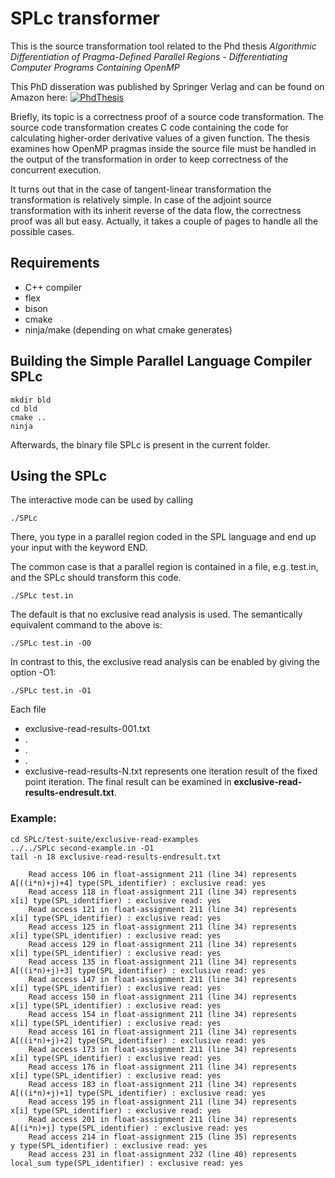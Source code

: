 # SPLc transformer

This is the source transformation tool related to the Phd thesis
*Algorithmic Differentiation of Pragma-Defined Parallel Regions - Differentiating Computer Programs Containing OpenMP*


This PhD disseration was published by Springer Verlag and can be found on Amazon here:
[![PhdThesis](https://images-na.ssl-images-amazon.com/images/I/41VwWwaKxIL._SX351_BO1,204,203,200_.jpg)](http://www.amazon.de/Algorithmic-Differentiation-Pragma-Defined-Parallel-Regions/dp/3658075961/ref=sr_1_1?ie=UTF8&qid=1413445420&sr=8-1)


Briefly, its topic is a correctness proof of a source code transformation. 
The source code transformation creates C code containing the code for calculating higher-order derivative values of a given function.
The thesis examines how OpenMP pragmas inside the source file must be handled in the output of the transformation in order to keep correctness of the concurrent execution.

It turns out that in the case of tangent-linear transformation the transformation is relatively simple.
In case of the adjoint source transformation with its inherit reverse of the data flow, the correctness proof was all but easy.
Actually, it takes a couple of pages to handle all the possible cases.


## Requirements
* C++ compiler
* flex 
* bison
* cmake
* ninja/make (depending on what cmake generates) 



## Building the Simple Parallel Language Compiler SPLc
```
mkdir bld
cd bld
cmake ..
ninja
```

Afterwards, the binary file SPLc is present in the current folder.



## Using the SPLc
The interactive mode can be used by calling
```
./SPLc
```

There, you type in a parallel region coded in the SPL language
and end up your input with the keyword END.

The common case is that a parallel region is contained in a file,
e.g. test.in, and the SPLc should transform this code.
```
./SPLc test.in
```

The default is that no exclusive read analysis is used. 
The semantically equivalent command to the above is:
```
./SPLc test.in -O0
```

In contrast to this, the exclusive read analysis can be enabled
by giving the option -O1:
```
./SPLc test.in -O1
```

Each file
* exclusive-read-results-001.txt
* .
* .
* .
* exclusive-read-results-N.txt
represents one iteration result of the fixed point iteration.
The final result can be examined in 
**exclusive-read-results-endresult.txt**.


### Example:
```
cd SPLc/test-suite/exclusive-read-examples
../../SPLc second-example.in -O1
tail -n 18 exclusive-read-results-endresult.txt

	Read access 106 in float-assignment 211 (line 34) represents       A[((i*n)+j)+4] type(SPL_identifier) : exclusive read: yes
	Read access 118 in float-assignment 211 (line 34) represents                 x[i] type(SPL_identifier) : exclusive read: yes
	Read access 121 in float-assignment 211 (line 34) represents                 x[i] type(SPL_identifier) : exclusive read: yes
	Read access 125 in float-assignment 211 (line 34) represents                 x[i] type(SPL_identifier) : exclusive read: yes
	Read access 129 in float-assignment 211 (line 34) represents                 x[i] type(SPL_identifier) : exclusive read: yes
	Read access 135 in float-assignment 211 (line 34) represents       A[((i*n)+j)+3] type(SPL_identifier) : exclusive read: yes
	Read access 147 in float-assignment 211 (line 34) represents                 x[i] type(SPL_identifier) : exclusive read: yes
	Read access 150 in float-assignment 211 (line 34) represents                 x[i] type(SPL_identifier) : exclusive read: yes
	Read access 154 in float-assignment 211 (line 34) represents                 x[i] type(SPL_identifier) : exclusive read: yes
	Read access 161 in float-assignment 211 (line 34) represents       A[((i*n)+j)+2] type(SPL_identifier) : exclusive read: yes
	Read access 173 in float-assignment 211 (line 34) represents                 x[i] type(SPL_identifier) : exclusive read: yes
	Read access 176 in float-assignment 211 (line 34) represents                 x[i] type(SPL_identifier) : exclusive read: yes
	Read access 183 in float-assignment 211 (line 34) represents       A[((i*n)+j)+1] type(SPL_identifier) : exclusive read: yes
	Read access 195 in float-assignment 211 (line 34) represents                 x[i] type(SPL_identifier) : exclusive read: yes
	Read access 201 in float-assignment 211 (line 34) represents           A[(i*n)+j] type(SPL_identifier) : exclusive read: yes
	Read access 214 in float-assignment 215 (line 35) represents                    y type(SPL_identifier) : exclusive read: yes
	Read access 231 in float-assignment 232 (line 40) represents            local_sum type(SPL_identifier) : exclusive read: yes
```
